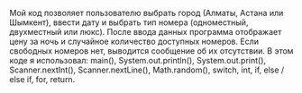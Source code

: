 Мой код позволяет пользователю выбрать город (Алматы, Астана или Шымкент), ввести дату и выбрать тип номера (одноместный, двухместный или люкс). После ввода данных программа отображает цену за ночь и случайное количество доступных номеров. Если свободных номеров нет, выводится сообщение об их отсутствии.
В этом коде я использовал: main(), System.out.println(), System.out.print(), Scanner.nextInt(), Scanner.nextLine(), Math.random(), switch, int, if, else / else if, for, return.
